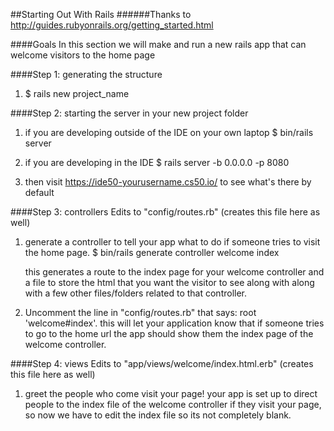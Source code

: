 ##Starting Out With Rails
######Thanks to http://guides.rubyonrails.org/getting_started.html

####Goals
In this section we will make and run a new rails app that can 
welcome visitors to the home page


####Step 1: generating the structure
1. $ rails new project_name

####Step 2: starting the server in your new project folder
1. if you are developing outside of the IDE on your own laptop
   $ bin/rails server

2. if you are developing in the IDE
   $ rails server -b 0.0.0.0 -p 8080

3. then visit https://ide50-yourusername.cs50.io/ to see what's there by default

####Step 3: controllers
Edits to "config/routes.rb" (creates this file here as well)
1. generate a controller to tell your app what to do if someone tries to 
   visit the home page.
   $ bin/rails generate controller welcome index
   
   this generates a route to the index page for your welcome controller 
   and a file to store the html that you want the visitor to see along with 
   along with a few other files/folders related to that controller.

2. Uncomment the line in "config/routes.rb" that says: root 'welcome#index'. 
   this will let your application know that if someone tries to go to the home 
   url the app should show them the index page of the welcome controller.

####Step 4: views
Edits to "app/views/welcome/index.html.erb" (creates this file here as well)
1. greet the people who come visit your page! your app is set up to direct
   people to the index file of the welcome controller if they visit your page, 
   so now we have to edit the index file so its not completely blank.

